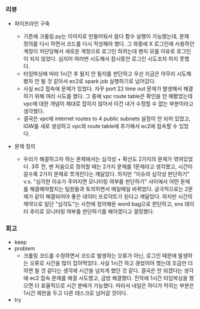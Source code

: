 ### 리뷰
- 파이프라인 구축
  - 기존에 크롤링.py는 이미지로 만들어둬서 람다 함수 실행이 가능했는데, 문제 정의를 다시 하면서 코드를 다시 작성해야 했다.
    그 와중에 X 로그인에 사용하던 계정이 차단당해서 새로운 계정으로 로그인 하려는데 왠지 모를 이유로 로그인이 되지 않았다. 심지어 여러번 시도해서 잠시동안 로그인 시도조차 하지 못했다.
  - 타임박싱에 따라 1시간 후 될지 안 될지를 판단하고 우선 지금은 아무리 시도해봤자 안 될 것 같아서 ec2로 spark job 실행하기로 넘어갔다.
  - 사실 ec2 접속에 문제가 있었다. 자꾸 port 22 time out 문제가 발생해서 해결하기 위해 여러 시도를 했다. 그 중에 vpc route table은 확인을 안 해봤었는데 vpc에 대한 개념이 제대로 잡히지 않아서 이건 내가 수정할 수 없는 부분이라고 생각했다.
  - 결국은 vpc에 internet routes to 4 public subnets 설정이 안 되어 있었고, IGW를 새로 생성하고 vpc와 route table에 추가해서 ec2에 접속할 수 있었다.

- 문제 정의
  - 우리가 해결하고자 하는 문제에서는 심각성 + 확산도 2가지의 문제가 엮여있었다. 3주 전, 맨 처음으로 정의할 때는 2가지 문제를 1문제라고 생각했고, 시간이 갈수록 2가지 문제로 쪼개진다는 깨달았다.
    하지만 "이슈의 심각성 판단하기" v.s. "심각한 이슈가 주어지면 모니터링 여부를 판단하기" 사이에서 어떤 문제를 해결해야할지는 팀원들과 토의하면서 매일매일 바뀌었다.
    궁극적으로는 2문제가 같이 해결되어야 좋은 데이터 프로덕트가 된다고 깨달았다. 하지만 시간의 제약으로 일단 "심각도"는 사전에 정의해둔 word bag으로 판단하고, sns 데이터 추이로 모니터링 여부를 판단하기를 해야겠다고 결정했다.
    

### 회고
- keep
- problem
  - 크롤링 코드를 수정하면서 코드로 발생하는 오류가 아닌, 로그인 때문에 발생하는 오류로 시간을 많이 잡아먹었다. 사실 1시간 하고 끊었어야 했는데 조금만 더 하면 될 것 같다는 생각에 시간을 넘치게 했던 것 같다.
    결국은 안 되겠다는 생각에 ec2 접속 문제를 해결 시도했고, 금방 해결했다. 진작에 1시간 타임박싱을 했으면 더 효율적으로 시간 분배가 가능했다. 따라서 내일은 하다가 막히는 부분은 1시간 제한을 두고 다른 태스크로 넘어갈 것이다.
- try
